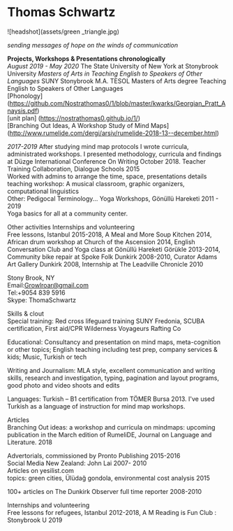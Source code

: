 # Thomas Schwartz
![headshot](assets/green _triangle.jpg)  

_sending messages of hope on the winds of communication_

  **Projects, Workshops & Presentations chronologically**  
_August 2019 - May 2020_ The State University of New York at Stonybrook University _Masters of Arts in Teaching English to Speakers of Other Languages_  SUNY Stonybrook M.A. TESOL
Masters of Arts degree Teaching English to Speakers of Other Languages  
[Phonology] (https://github.com/Nostrathomas0/1/blob/master/kwarks/Georgian_Pratt_Anaysis.pdf)  
[unit plan] (https://nostrathomas0.github.io/1/)  
[Branching Out Ideas, A Workshop Study of Mind Maps] (http://www.rumelide.com/dergi/arsiv/rumelide-2018-13--december.html)  

_2017-2019_
After studying mind map protocols I wrote curricula, administrated workshops. I presented methodology, curricula and findings at Düzge International Conference On Writing	 October 2018.
Teacher Training Collaboration, Dialogue Schools	2015  
Worked with admins to arrange the time, space, presentations details  
teaching workshop: A musical classroom, graphic organizers, computational linguistics  
Other: Pedigocal Terminology... 
Yoga Workshops, Gönüllü Hareketi	2011 - 2019  
Yoga basics for all at a community center.  

  Other activities
Internships and volunteering  
Free lessons, Istanbul 2015-2018, A Meal and More Soup Kitchen 2014, African drum workshop at Church of the Ascension 2014, English Conversation Club and Yoga class at Gönüllü Hareketi Görükle 2013-2014, Community bike repair at Spoke Folk Dunkirk 2008-2010, Curator Adams Art Gallery Dunkirk 2008, Internship at The Leadville Chronicle 2010

Stony Brook, NY  
Email:Growlroar@gmail.com  
Tel:+9054 839 5916  
	Skype: ThomaSchwartz  
   
Skills & clout  
Special training: Red cross lifeguard training SUNY Fredonia, SCUBA certification, First aid/CPR Wilderness Voyageurs Rafting Co

Educational: Consultancy and presentation on mind maps, meta-cognition or other topics; English teaching including test prep, company services & kids; Music, Turkish or tech

Writing and Journalism: MLA style, excellent communication and writing skills, research and investigation, typing, pagination and layout programs, good photo and video shoots and edits 

Languages: Turkish – B1 certification from TÖMER Bursa 2013. I've used Turkish as a language of instruction for mind map workshops.

Articles  
Branching Out ideas: a workshop and curricula on mindmaps: upcoming publication in the March edition of RumeliDE, Journal on Language and Literature.	        2018

Advertorials, commissioned by Pronto Publishing		           2015-2016  
Social Media New Zealand: John Lai                            2007- 2010  
Articles on yesilist.com  
topics: green cities, Ülüdağ gondola, environmental cost analysis           2015  

100+ articles on The Dunkirk Observer full time reporter  2008-2010 

Internships and volunteering  
Free lessons for refugees, Istanbul 2012-2018, A M
Reading is Fun Club : Stonybrook U 2019
